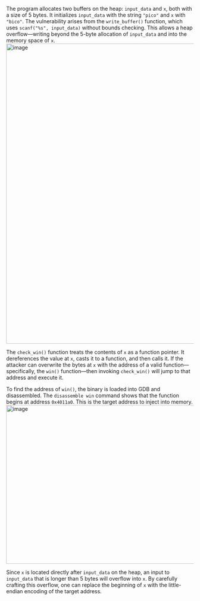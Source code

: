 

The program allocates two buffers on the heap: `input_data` and `x`, both with a size of 5 bytes. It initializes `input_data` with the string `"pico"` and `x` with `"bico"`. The vulnerability arises from the `write_buffer()` function, which uses `scanf("%s", input_data)` without bounds checking. This allows a heap overflow—writing beyond the 5-byte allocation of `input_data` and into the memory space of `x`.
<img width="1919" height="803" alt="image" src="https://github.com/user-attachments/assets/ef9d5bce-8b74-42e8-aa43-442af25305d3" />

The `check_win()` function treats the contents of `x` as a function pointer. It dereferences the value at `x`, casts it to a function, and then calls it. If the attacker can overwrite the bytes at `x` with the address of a valid function—specifically, the `win()` function—then invoking `check_win()` will jump to that address and execute it.

To find the address of `win()`, the binary is loaded into GDB and disassembled. The `disassemble win` command shows that the function begins at address `0x4011a0`. This is the target address to inject into memory.
<img width="1149" height="425" alt="image" src="https://github.com/user-attachments/assets/f31695d2-ce47-430d-84b3-5458da73aa3c" />

Since `x` is located directly after `input_data` on the heap, an input to `input_data` that is longer than 5 bytes will overflow into `x`. By carefully crafting this overflow, one can replace the beginning of `x` with the little-endian encoding of the target address.

